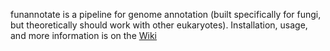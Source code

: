 funannotate is a pipeline for genome annotation (built specifically for fungi, but theoretically should work with other eukaryotes). Installation, usage, and more information is on the [Wiki](https://github.com/nextgenusfs/funannotate/wiki)
